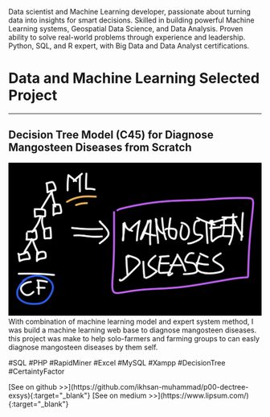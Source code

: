 Data scientist and Machine Learning developer, passionate about turning data into insights for smart decisions. Skilled in building powerful Machine Learning systems, Geospatial Data Science, and Data Analysis. Proven ability to solve real-world problems through experience and leadership. Python, SQL, and R expert, with Big Data and Data Analyst certifications.<br>

# Data and Machine Learning Selected Project
* * *
## Decision Tree Model (C45) for Diagnose Mangosteen Diseases from Scratch
![p0-ML-ES](\assets\images\p0-ML-ES.jpg)
With combination of machine learning model and expert system method, I was build a machine learning web base to diagnose mangosteen diseases. this project was make to help solo-farmers and farming groups to can easly diagnose mangosteen diseases by them self.
<br>
<p class="tag">#SQL #PHP #RapidMiner #Excel #MySQL #Xampp #DecisionTree #CertaintyFactor</p>
[See on github >>](https://github.com/ikhsan-muhammad/p00-dectree-exsys){:target="_blank"}    [See on medium >>](https://www.lipsum.com/){:target="_blank"}